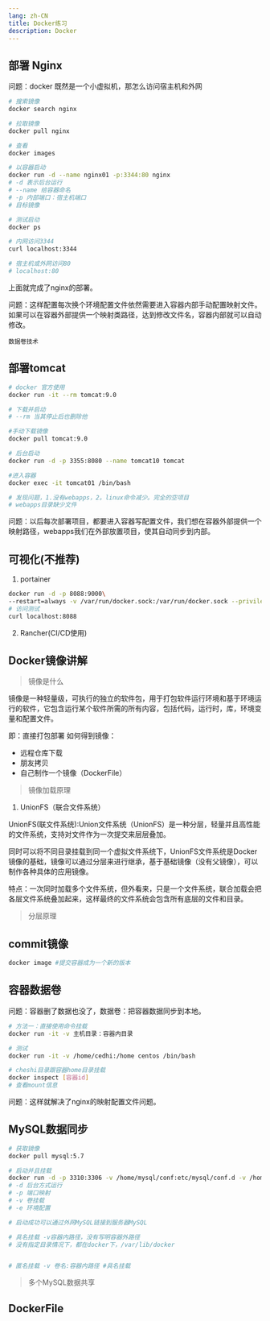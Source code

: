 ```yaml
---
lang: zh-CN
title: Docker练习
description: Docker
---
```


## 部署 Nginx

问题：docker 既然是一个小虚拟机，那怎么访问宿主机和外网

```sh
# 搜索镜像
docker search nginx
```

```sh
# 拉取镜像
docker pull nginx
```

```sh
# 查看
docker images
```

```sh
# 以容器启动
docker run -d --name nginx01 -p:3344:80 nginx
# -d 表示后台运行
# --name 给容器命名
# -p 内部端口：宿主机端口
# 目标镜像
```

```sh
# 测试启动
docker ps

# 内网访问3344
curl localhost:3344

# 宿主机或外网访问80
# localhost:80
```
上面就完成了nginx的部署。

问题：这样配置每次换个环境配置文件依然需要进入容器内部手动配置映射文件。如果可以在容器外部提供一个映射类路径，达到修改文件名，容器内部就可以自动修改。

`数据卷技术`

## 部署tomcat

```sh
# docker 官方使用
docker run -it --rm tomcat:9.0

# 下载并启动
# --rm 当其停止后也删除他
```

```sh
#手动下载镜像
docker pull tomcat:9.0

# 后台启动
docker run -d -p 3355:8080 --name tomcat10 tomcat

#进入容器
docker exec -it tomcat01 /bin/bash

# 发现问题，1.没有webapps，2。linux命令减少。完全的空项目
# webapps目录缺少文件
```

问题：以后每次部署项目，都要进入容器写配置文件，我们想在容器外部提供一个映射路径，webapps我们在外部放置项目，使其自动同步到内部。

## 可视化(不推荐)

1. portainer

```sh
docker run -d -p 8088:9000\
--restart=always -v /var/run/docker.sock:/var/run/docker.sock --privileged=true portainer/portainer
# 访问测试
curl localhost:8088
```

2. Rancher(CI/CD使用)

## Docker镜像讲解

> 镜像是什么

镜像是一种轻量级，可执行的独立的软件包，用于打包软件运行环境和基于环境运行的软件，它包含运行某个软件所需的所有内容，包括代码，运行时，库，环境变量和配置文件。

即：直接打包部署
如何得到镜像：
- 远程仓库下载
- 朋友拷贝
- 自己制作一个镜像（DockerFile）


> 镜像加载原理

1. UnionFS（联合文件系统）

UnionFS(联文件系统):Union文件系统（UnionFS）是一种分层，轻量并且高性能的文件系统，支持对文件作为一次提交来层层叠加。

同时可以将不同目录挂载到同一个虚拟文件系统下，UnionFS文件系统是Docker镜像的基础，镜像可以通过分层来进行继承，基于基础镜像（没有父镜像），可以制作各种具体的应用镜像。

特点：一次同时加载多个文件系统，但外看来，只是一个文件系统，联合加载会把各层文件系统叠加起来，这样最终的文件系统会包含所有底层的文件和目录。

> 分层原理

## commit镜像

```sh
docker image #提交容器成为一个新的版本
```

## 容器数据卷

问题：容器删了数据也没了，数据卷：把容器数据同步到本地。


```sh
# 方法一：直接使用命令挂载
docker run -it -v 主机目录：容器内目录

# 测试
docker run -it -v /home/cedhi:/home centos /bin/bash

# cheshi目录跟容器home目录挂载
docker inspect [容器id]
# 查看mount信息
```

问题：这样就解决了nginx的映射配置文件问题。


## MySQL数据同步

```sh
# 获取镜像
docker pull mysql:5.7
```

```sh
# 启动并且挂载
docker run -d -p 3310:3306 -v /home/mysql/conf:etc/mysql/conf.d -v /home/mysql/data:/var/lib/mysql -e MYSQL_ROOT_PASSWORD=123456 --name mysql01 mysql:5.7
# -d 后台方式运行
# -p 端口映射
# -v 卷挂载
# -e 环境配置

# 启动成功可以通过外网MySQL链接到服务器MySQL
```

```sh
# 具名挂载 -v容器内路径，没有写明容器外路径
# 没有指定目录情况下，都在docker下，/var/lib/docker


# 匿名挂载 -v 卷名:容器内路径 #具名挂载

```

> 多个MySQL数据共享

## DockerFile

